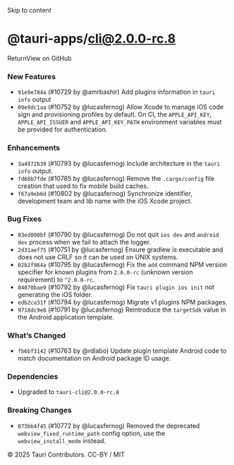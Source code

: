 Skip to content
# @tauri-apps/cli@2.0.0-rc.8
ReturnView on GitHub
### New Features
  * `91e9e784a` (#10729 by @amrbashir) Add plugins information in `tauri info` output
  * `09e9dc1aa` (#10752 by @lucasfernog) Allow Xcode to manage iOS code sign and provisioning profiles by default. On CI, the `APPLE_API_KEY`, `APPLE_API_ISSUER` and `APPLE_API_KEY_PATH` environment variables must be provided for authentication.


### Enhancements
  * `3a4972b39` (#10793 by @lucasfernog) Include architecture in the `tauri info` output.
  * `fd68b7fde` (#10785 by @lucasfernog) Remove the `.cargo/config` file creation that used to fix mobile build caches.
  * `f67a9eb6d` (#10802 by @lucasfernog) Synchronize identifier, development team and lib name with the iOS Xcode project.


### Bug Fixes
  * `83ed090bf` (#10790 by @lucasfernog) Do not quit `ios dev` and `android dev` process when we fail to attach the logger.
  * `2d31aef75` (#10751 by @lucasfernog) Ensure gradlew is executable and does not use CRLF so it can be used on UNIX systems.
  * `02b2f964a` (#10795 by @lucasfernog) Fix the `add` command NPM version specifier for known plugins from `2.0.0-rc` (unknown version requirement) to `^2.0.0-rc`.
  * `84070bae9` (#10792 by @lucasfernog) Fix `tauri plugin ios init` not generating the iOS folder.
  * `edb2ca31f` (#10794 by @lucasfernog) Migrate v1 plugins NPM packages.
  * `9718dc9e8` (#10791 by @lucasfernog) Reintroduce the `targetSdk` value in the Android application template.


### What’s Changed
  * `fb6bf3142` (#10763 by @rdlabo) Update plugin template Android code to match documentation on Android package ID usage.


### Dependencies
  * Upgraded to `tauri-cli@2.0.0-rc.8`


### Breaking Changes
  * `073bb4f45` (#10772 by @lucasfernog) Removed the deprecated `webview_fixed_runtime_path` config option, use the `webview_install_mode` instead.


© 2025 Tauri Contributors. CC-BY / MIT
